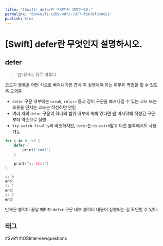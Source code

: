 ```yaml
---
title: "[Swift] defer란 무엇인지 설명하시오."
permalink: "d84661f1-c2b9-4d73-7977-f5678f0c90b1"
publish: true
---
```


# \[Swift] defer란 무엇인지 설명하시오.

## defer

> 연기하다, 뒤로 미루다

코드가 블록을 어떤 식으로 빠져나가든 간에 꼭 실행해야 하는 마무리 작업을 할 수 있도록 도와줌

- `defer` 구문 내부에는 `break`, `return` 등과 같이 구문을 빠져나갈 수 있는 코드 또는 오류를 던지는 코드는 작성하면 안됨
- 여러 개의 `defer` 구문이 하나의 범위 내부에 속해 있다면 맨 마지막에 작성된 구문부터 역순으로 실행
- `try-catch-finally`와 비슷하지만, `defer`는 `do-catch`말고 다른 블록에서도 사용 가능

```swift
for i in 0..<3 {
    defer {
        print("end!")
    }
    
    print("i: \(i)")
}
```

```swift
i: 0
end!
i: 1
end!
i: 2
end!
```

반복문 블럭이 끝날 때마다 `defer` 구문 내부 블럭의 내용이 실행되는 걸 확인할 수 있다.

## 태그

#Swift #iOSInterviewquestions